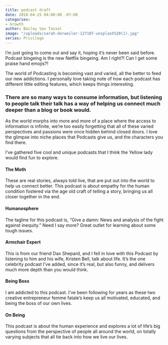 ```yaml
---
title: podcast draft
date: 2018-04-25 04:00:00 -07:00
categories:
- Growth
author: Bailey Van Tassel
image: "/uploads/sarah-dorweiler-127187-unsplash%20(1).jpg"
series: Privilege
---
```


I’m just going to come out and say it, hoping it’s never been said before. Podcast bingeing is the new Netflix bingeing. Am I right?! Can I get some praise hand emojis?!
 
The world of Podcasting is becoming vast and varied, all the better to feed our new addictions. I personally love taking note of how each podcast has different little editing features, which keeps things interesting. 

### There are so many ways to consume information, but listening to people talk their talk has a way of helping us connect much deeper than a blog or book would.
 
As the world morphs into more and more of a place where the access to information is infinite, we’re too easily forgetting that all of these varied perspectives and passions were once hidden behind closed doors. I love the glimpse into niche places that Podcasts give us, and the characters you find there.
 
I’ve gathered five cool and unique podcasts that I think the Yellow lady would find fun to explore.
 
#### The Moth

These are real stories, always told live, that are put out into the world to help us connect better. This podcast is about empathy for the human condition fostered via the age old craft of telling a story, bringing us all closer together in the end.  
 
#### Humanosphere

The tagline for this podcast is, “Give a damn: News and analysis of the fight against inequity.” Need I say more? Great outlet for learning about some tough issues.
 
#### Armchair Expert

This is from our friend Dax Shepard, and I fell in love with this Podcast by listening to him and his wife, Kristen Bell, talk about life. It’s the one celebrity podcast I’ve added, since it’s real, but also funny, and delivers much more depth than you would think.
 
#### Being Boss

I am addicted to this podcast. I’ve been following for years as these two creative entrepreneur femme fatale’s keep us all motivated, educated, and being the boss of our own lives.
 
#### On Being

This podcast is about the human experience and explores a lot of life’s big questions from the perspective of people all around the world, on totally varying subjects that all tie back into how we live our lives.